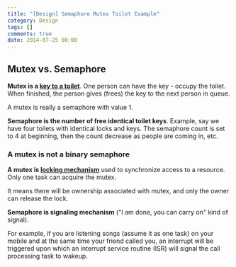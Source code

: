 ```yaml
---
title: "[Design] Semaphore Mutex Toilet Example"
category: Design
tags: []
comments: true
date: 2014-07-25 00:00
---
```



## Mutex vs. Semaphore

**Mutex is a [key to a toilet](http://koti.mbnet.fi/niclasw/MutexSemaphore.html)**. One person can have the key - occupy the toilet. When finished, the person gives (frees) the key to the next person in queue.

A mutex is really a semaphore with value 1.

**Semaphore is the number of free identical toilet keys**. Example, say we have four toilets with identical locks and keys. The semaphore count is set to 4 at beginning, then the count decrease as people are coming in, etc.

### A mutex is not a binary semaphore

**A mutex is [locking mechanism](http://www.geeksforgeeks.org/mutex-vs-semaphore/)** used to synchronize access to a resource. Only one task can acquire the mutex.

It means there will be ownership associated with mutex, and only the owner can release the lock.

**Semaphore is signaling mechanism** ("I am done, you can carry on" kind of signal).

For example, if you are listening songs (assume it as one task) on your mobile and at the same time your friend called you, an interrupt will be triggered upon which an interrupt service routine (ISR) will signal the call processing task to wakeup.
